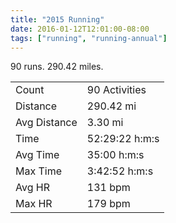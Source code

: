 ```yaml
---
title: "2015 Running"
date: 2016-01-12T12:01:00-08:00
tags: ["running", "running-annual"]
---
```


90 runs. 290.42 miles.

<!--more-->

<table><tbody><tr><td>Count</td><td>90 Activities</td></tr><tr><td>Distance</td><td>290.42 mi</td></tr><tr><td>Avg Distance</td><td>3.30 mi</td></tr><tr><td>Time</td><td>52:29:22 h:m:s</td></tr><tr><td>Avg Time</td><td>35:00 h:m:s</td></tr><tr><td>Max Time</td><td>3:42:52 h:m:s</td></tr><tr><td>Avg HR</td><td>131 bpm</td></tr><tr><td>Max HR</td><td>179 bpm</td></tr></tbody></table>
